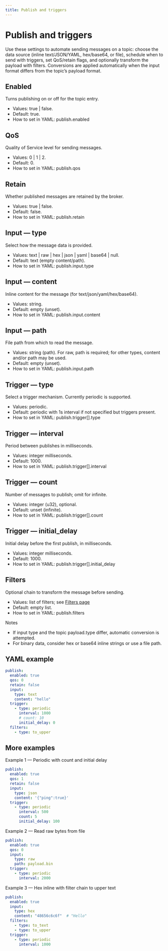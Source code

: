```yaml
---
title: Publish and triggers
---
```


Publish and triggers
====================

Use these settings to automate sending messages on a topic: choose the data source (inline text/JSON/YAML, hex/base64, or file), schedule when to send with triggers, set QoS/retain flags, and optionally transform the payload with filters. Conversions are applied automatically when the input format differs from the topic’s payload format.

Enabled
-------
Turns publishing on or off for the topic entry.
- Values: true | false.
- Default: true.
- How to set in YAML: publish.enabled

QoS
---
Quality of Service level for sending messages.
- Values: 0 | 1 | 2.
- Default: 0.
- How to set in YAML: publish.qos

Retain
------
Whether published messages are retained by the broker.
- Values: true | false.
- Default: false.
- How to set in YAML: publish.retain

Input — type
------------
Select how the message data is provided.
- Values: text | raw | hex | json | yaml | base64 | null.
- Default: text (empty content/path).
- How to set in YAML: publish.input.type

Input — content
---------------
Inline content for the message (for text/json/yaml/hex/base64).
- Values: string.
- Default: empty (unset).
- How to set in YAML: publish.input.content

Input — path
------------
File path from which to read the message.
- Values: string (path). For raw, path is required; for other types, content and/or path may be used.
- Default: empty (unset).
- How to set in YAML: publish.input.path

Trigger — type
--------------
Select a trigger mechanism. Currently periodic is supported.
- Values: periodic.
- Default: periodic with 1s interval if not specified but triggers present.
- How to set in YAML: publish.trigger[].type

Trigger — interval
------------------
Period between publishes in milliseconds.
- Values: integer milliseconds.
- Default: 1000.
- How to set in YAML: publish.trigger[].interval

Trigger — count
---------------
Number of messages to publish; omit for infinite.
- Values: integer (u32), optional.
- Default: unset (infinite).
- How to set in YAML: publish.trigger[].count

Trigger — initial_delay
-----------------------
Initial delay before the first publish, in milliseconds.
- Values: integer milliseconds.
- Default: 1000.
- How to set in YAML: publish.trigger[].initial_delay

Filters
-------
Optional chain to transform the message before sending.
- Values: list of filters; see [Filters page](filter.md)
- Default: empty list.
- How to set in YAML: publish.filters

Notes
- If input type and the topic payload.type differ, automatic conversion is attempted.
- For binary data, consider hex or base64 inline strings or use a file path.

YAML example
------------
```yaml
publish:
  enabled: true
  qos: 0
  retain: false
  input:
    type: text
    content: "hello"
  trigger:
    - type: periodic
      interval: 1000
      # count: 10
      initial_delay: 0
  filters:
    - type: to_upper
```


More examples
-------------
Example 1 — Periodic with count and initial delay
```yaml
publish:
  enabled: true
  qos: 1
  retain: false
  input:
    type: json
    content: '{"ping":true}'
  trigger:
    - type: periodic
      interval: 500
      count: 5
      initial_delay: 100
```

Example 2 — Read raw bytes from file
```yaml
publish:
  enabled: true
  qos: 0
  input:
    type: raw
    path: payload.bin
  trigger:
    - type: periodic
      interval: 2000
```

Example 3 — Hex inline with filter chain to upper text
```yaml
publish:
  enabled: true
  input:
    type: hex
    content: "48656c6c6f"  # "Hello"
  filters:
    - type: to_text
    - type: to_upper
  trigger:
    - type: periodic
      interval: 1000
```
